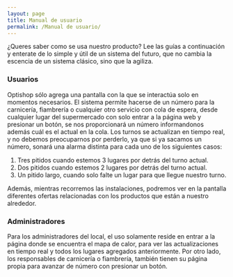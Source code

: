 ```yaml
---
layout: page
title: Manual de usuario
permalink: /Manual de usuario/
---
```


¿Queres saber como se usa nuestro producto? Lee las guías a continuación y enterate de lo simple y útil de un sistema del futuro, que no cambia la escencia de un sistema clásico, sino que la agiliza.

### Usuarios
Optishop sólo agrega una pantalla con la que se interactúa solo en momentos necesarios.
El sistema permite hacerse de un número para la carnicería, fiambrería o cualquier otro servicio con cola de espera, desde cualquier lugar del supermercado con solo entrar a la página web y presionar un botón, se nos proporcionará un número informandonos además cuál es el actual en la cola. Los turnos se actualizan en tiempo real, y no debemos preocuparnos por perderlo, ya que si ya sacamos un número, sonará una alarma distinta para cada uno de los siguientes casos:
1. Tres pitidos cuando estemos 3 lugares por detrás del turno actual.
2. Dos pitidos cuando estemos 2 lugares por detrás del turno actual.
3. Un pitido largo, cuando solo falte un lugar para que llegue nuestro turno.

Además, mientras recorremos las instalaciones, podremos ver en la pantalla diferentes ofertas relacionadas con los productos que están a nuestro alrededor.


### Administradores
Para los administradores del local, el uso solamente reside en entrar a la página donde se encuentra el mapa de calor, para ver las actualizaciones en tiempo real y todos los lugares agregados anteriormente.
Por otro lado, los responsables de carnicería o fiambrería, también tienen su página propia para avanzar de número con presionar un botón.

